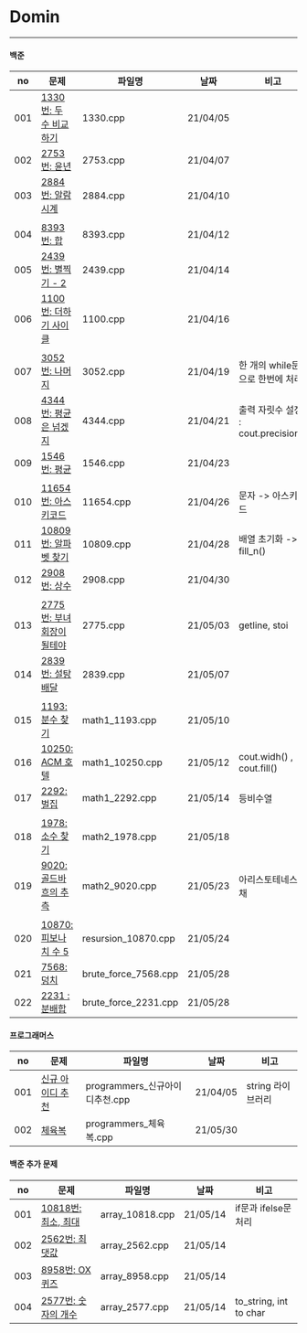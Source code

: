 # Domin
---

#### 백준

|no|문제|파일명|날짜|비고|
|-----|------------------------------------------------------------------|----------|----------|-------------------------|
| 001 | [1330번: 두 수 비교하기](https://www.acmicpc.net/problem/1330)    | 1330.cpp | 21/04/05 |   |
| 002 | [2753번: 윤년](https://www.acmicpc.net/problem/2753)             | 2753.cpp | 21/04/07 |   |
| 003 | [2884번: 알람 시계](https://www.acmicpc.net/problem/2884)        | 2884.cpp | 21/04/10 |   |
||||||||||
| 004 | [8393번: 합](https://www.acmicpc.net/problem/8393)                | 8393.cpp | 21/04/12 |  |
| 005 | [2439번: 별찍기 - 2](https://www.acmicpc.net/problem/2439)        | 2439.cpp | 21/04/14 |  |
| 006 | [1100번: 더하기 사이클](https://www.acmicpc.net/problem/1100)        | 1100.cpp | 21/04/16 | 
|||||||||||
| 007 | [3052번: 나머지](https://www.acmicpc.net/problem/3052)              | 3052.cpp | 21/04/19 | 한 개의 while문으로 한번에 처리 | 
| 008 | [4344번: 평균은 넘겠지](https://www.acmicpc.net/problem/4344)       | 4344.cpp | 21/04/21 | 출력 자릿수 설정 : cout.precision() | 
| 009 | [1546번: 평균](https://www.acmicpc.net/problem/1546)              | 1546.cpp | 21/04/23 | | 
||||||||||
| 010 | [11654번: 아스키코드](https://www.acmicpc.net/problem/11654)        | 11654.cpp | 21/04/26 | 문자 -> 아스키코드 | 
| 011 | [10809번: 알파벳 찾기](https://www.acmicpc.net/problem/10809)       | 10809.cpp | 21/04/28 | 배열 초기화 -> fill_n() | 
| 012 | [2908번:  상수](https://www.acmicpc.net/problem/2908)              | 2908.cpp | 21/04/30 | | 
||||||||||
| 013 | [2775번:  부녀회장이 될테야](https://www.acmicpc.net/problem/2775)            | 2775.cpp | 21/05/03 | getline, stoi |
| 014 | [2839번:  설탕 배달](https://www.acmicpc.net/problem/2839)            | 2839.cpp | 21/05/07 |  |
||||||||||
| 015 | [1193:  분수 찾기](https://www.acmicpc.net/problem/1193)            | math1_1193.cpp | 21/05/10 |  |
| 016 | [10250:  ACM 호텔](https://www.acmicpc.net/problem/10250)            | math1_10250.cpp | 21/05/12 | cout.widh() , cout.fill() |
| 017 | [2292:  벌집](https://www.acmicpc.net/problem/2292)            | math1_2292.cpp | 21/05/14 | 등비수열 |
||||||||||
| 018 | [1978:  소수 찾기](https://www.acmicpc.net/problem/1978)            | math2_1978.cpp | 21/05/18 |  |
| 019 | [9020:  골드바흐의 추측](https://www.acmicpc.net/problem/9020)            | math2_9020.cpp | 21/05/23 | 아리스토테네스의 채 |
||||||||||
| 020 | [10870:  피보나치 수 5](https://www.acmicpc.net/problem/10870)            | resursion_10870.cpp | 21/05/24 |  |
| 021 | [7568:  덩치](https://www.acmicpc.net/problem/7568)                     | brute_force_7568.cpp | 21/05/28 |  |
| 022 | [2231 :  분배합](https://www.acmicpc.net/problem/2231 )                     | brute_force_2231.cpp | 21/05/28 |  |
#### 프로그래머스

|no|문제|파일명|날짜|비고|
|-----|------------------------------------------------------------------|----------|----------|-------------------------|
| 001 | [신규 아이디 추천](https://programmers.co.kr/learn/courses/30/lessons/72410)    | programmers_신규아이디추천.cpp | 21/04/05 | string 라이브러리 |
| 002 | [체육복](https://programmers.co.kr/learn/courses/30/lessons/42862)    | programmers_체육복.cpp | 21/05/30 |  |

#### 백준 추가 문제

|no|문제|파일명|날짜|비고|
|-----|------------------------------------------------------------------|----------|----------|-------------------------|
| 001 | [10818번: 최소, 최대](https://www.acmicpc.net/problem/10818)    | array_10818.cpp | 21/05/14 |  if문과 ifelse문 처리  |
| 002 | [2562번: 최댓값](https://www.acmicpc.net/problem/2562)             | array_2562.cpp | 21/05/14  |   |
| 003 | [8958번: OX퀴즈](https://www.acmicpc.net/problem/8958)        | array_8958.cpp | 21/05/14  |   |
| 004 | [2577번: 숫자의 개수](https://www.acmicpc.net/problem/2577)        | array_2577.cpp | 21/05/14  |  to_string, int to char |


